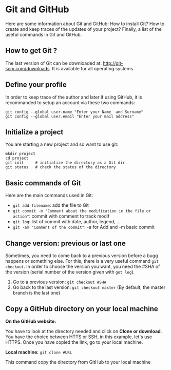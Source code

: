 #  Git and GitHub

Here are some information about Git and GitHub: How to install Git? How to create and keep traces of the updates of your project? 
Finally, a list of the useful commands in Git and GitHub.


## How to get Git ?
The last version of Git can be downloaded at: http://git-scm.com/downloads.
It is available for all operating systems.

## Define your profile
In order to keep trace of the author and later if using GitHub, it is recommanded to setup an account via these two commands:

```
git config --global user.name "Enter your Name  and Surname"
git config --global user.email "Enter your mail address"
```

## Initialize a project
You are starting a new project and so want to use git:
```
mkdir project
cd project
git init     # initialize the directory as a Git dir.
git status   # check the status of the directory
```


## Basic commands of Git
Here are the main commands used in Git:
- `git add filename`: add the file to Git
- `git commit -m "Comment about the modification in the file or action"`: commit with comment to track modif
- `git log`: list of commit with date, author, legend, ...
- `git -am "Comment of the commit"`: -a for Add and -m basic commit


## Change version: previous or last one
Sometimes, you need to come back to a previous version before a bugg happens or something else. For this, there is a very useful command `git checkout`.
In order to choose the version you want, you need the #SHA of the version (serial number of the version given with `got log`).

1. Go to a previous version: `git checkout #SHA`
2. Go back to the last version: `git checkout master` (By default, the master branch is the last one)


## Copy a GitHub directory on your local machine
**On the GitHub website:**

You have to look at the directory needed and click on **Clone or download**. You have the choice between HTTS or SSH, in this example, let's use HTTPS.
Once you have copied the link, go to your local machine.

**Local machine:**
`git clone #URL`

This command copy the directory from GitHub to your local machine

